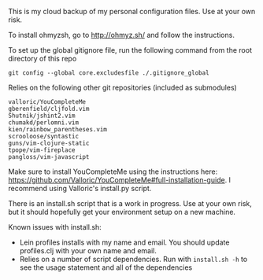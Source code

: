 This is my cloud backup of my personal configuration files. Use at your own risk.

To install ohmyzsh, go to http://ohmyz.sh/ and follow the instructions.

To set up the global gitignore file, run the following command from the root directory of this repo

    git config --global core.excludesfile ./.gitignore_global

Relies on the following other git repositories (included as submodules)
	
    valloric/YouCompleteMe
    gberenfield/cljfold.vim
    Shutnik/jshint2.vim
    chumakd/perlomni.vim
    kien/rainbow_parentheses.vim
    scrooloose/syntastic
    guns/vim-clojure-static
    tpope/vim-fireplace
    pangloss/vim-javascript

Make sure to install YouCompleteMe using the instructions here: https://github.com/Valloric/YouCompleteMe#full-installation-guide. I recommend using Valloric's install.py script.

There is an install.sh script that is a work in progress. Use at your own risk, but it should hopefully get your environment setup on a new machine.

Known issues with install.sh:

* Lein profiles installs with my name and email. You should update profiles.clj with your own name and email.
* Relies on a number of script dependencies. Run with `install.sh -h` to see the usage statement and all of the dependencies
